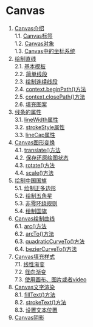 # Canvas
1. [Canvas介绍](./Canvas介绍.md#canvas介绍)    
 1.1. [Canvas标签](./Canvas介绍.md#canvas标签)    
 1.2. [Canvas对象](./Canvas介绍.md#canvas对象)    
 1.3. [Canvas中的坐标系统](./Canvas介绍.md#canvas中的坐标系统)    
2. [绘制直线](./绘制直线.md#绘制直线)    
 2.1. [基本模板](./绘制直线.md#基本模板)    
 2.2. [简单线段](./绘制直线.md#简单线段)    
 2.3. [绘制连续线段](./绘制直线.md#绘制连续线段)    
 2.4. [context.beginPath()方法](./绘制直线.md#contextbeginpath方法)    
 2.5. [context.closePath()方法](./绘制直线.md#contextclosepath方法)    
 2.6. [填充图案](./绘制直线.md#填充图案)    
3. [线条的属性](./线条的属性.md#线条的属性)    
 3.1. [lineWidth属性](./线条的属性.md#linewidth属性)    
 3.2. [strokeStyle属性](./线条的属性.md#strokestyle属性)    
 3.3. [lineCap属性](./线条的属性.md#linecap属性)    
4. [Canvas图形变换](./Canvas图形变换.md#canvas图形变换)    
 4.1. [translate()方法](./Canvas图形变换.md#translate方法)    
 4.2. [保存还原绘图状态](./Canvas图形变换.md#保存还原绘图状态)    
 4.3. [rotate()方法](./Canvas图形变换.md#rotate方法)    
 4.4. [scale()方法](./Canvas图形变换.md#scale方法)    
5. [绘制中国国旗](./绘制中国国旗.md#绘制中国国旗)    
 5.1. [绘制正多边形](./绘制中国国旗.md#绘制正多边形)    
 5.2. [绘制五角星](./绘制中国国旗.md#绘制五角星)    
 5.3. [非零环绕规则](./绘制中国国旗.md#非零环绕规则)    
 5.4. [绘制国旗](./绘制中国国旗.md#绘制国旗)    
6. [Canvas绘制曲线](./Canvas绘制曲线.md#Canvas绘制曲线)    
 6.1. [arc()方法](./Canvas绘制曲线.md#arc方法)    
 6.2. [arcTo()方法](./Canvas绘制曲线.md#arcto方法)    
 6.3. [quadraticCurveTo()方法](./Canvas绘制曲线.md#quadraticcurveto方法)    
 6.4. [bezierCurveTo()方法](./Canvas绘制曲线.md#beziercurveto方法)    
7. [Canvas填充样式](./Canvas填充样式.md#canvas填充样式)    
 7.1. [线性渐变](./Canvas填充样式.md#线性渐变)    
 7.2. [径向渐变](./Canvas填充样式.md#径向渐变)    
 7.3. [使用画布、图片或者video](./Canvas填充样式.md#使用画布图片或者video)    
8. [Canvas文字渲染](./Canvas文字渲染.md#canvas文字渲染)    
 8.1. [fillText()方法](./Canvas文字渲染.md#filltext方法)    
 8.2. [strokeText()方法](./Canvas文字渲染.md#stroketext方法)    
 8.3. [设置文本位置](./Canvas文字渲染.md#设置文本位置)    
9. [Canvas阴影](./Canvas阴影.md#canvas阴影)    
